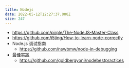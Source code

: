 ```yaml
---
title: Nodejs
date: 2022-05-12T12:27:37.000Z
size: 247
---
```

- https://github.com/pirple/The-NodeJS-Master-Class
- https://github.com/i5ting/How-to-learn-node-correctly
- Node.js 调试指南
  - https://github.com/nswbmw/node-in-debugging
- 最佳实践
  - https://github.com/goldbergyoni/nodebestpractices
